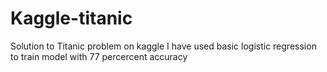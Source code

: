 # Kaggle-titanic
Solution  to Titanic problem on kaggle 
I have used basic logistic regression to train model with 77 percercent accuracy
